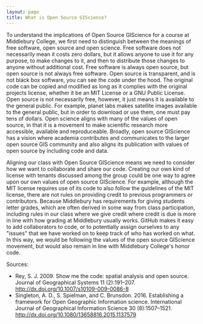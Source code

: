 ```yaml
---
layout: page
title: What is Open Source GIScience?
---
```




To understand the implications of Open Source GIScience for a course at
Middlebury College, we first need to distinguish between the meanings of free
software, open source and open science. Free software does not necessarily
mean it costs zero dollars, but it allows anyone to use it for any purpose,
to make changes to it, and then to distribute those changes to anyone without
additional cost. Free software is always open source, but open source is not
always free software. Open source is transparent, and is not black box software,
you can see the code under the hood. The original code can be copied and
modified as long as it complies with the original projects license, whether it
be an MIT License or a GNU Public License. Open source is not necessarily
free, however, it just means it is available to the general public. For example,
planet labs makes satellite images available to the general public, but in
order to download or use them, one must pay tens of dollars. Open science aligns
with many of the values of open source, in that it is a movement to make
scientific research more accessible, available and reproduceable. Broadly,
open source GIScience has a vision where academia contributes and
communicates to the larger open source GIS community and also aligns its
publication with values of open source by including code and data.

Aligning our class with Open Source GIScience means we need to consider how
we want to collaborate and share our code. Creating our own kind of license
with tenants discussed among the group could be one way to agree upon our own
values of open source GIScience. For example, although the MIT license requires
use of its code to also follow the guidelines of the MIT license, there are not
rules on providing credit to previous programmers or contributors. Because
Middlebury has requirements for giving students letter grades, which are often
derived in some way from class participation, including rules in our class
where we give credit where credit is due is more in line with how grading at
Middlebury usually works. GitHub makes it easy to add collaborators to code,
or to potentially assign ourselves to any "issues" that we have worked on to
keep track of who has worked on what. In this way, we would be following
the values of the open source GIScience movement, but would also remain in
line with Middlebury College's honor code.

Sources:
* Rey, S. J. 2009. Show me the code: spatial analysis and open source. Journal of Geographical Systems 11 (2):191–207. http://dx.doi.org/10.1007/s10109-009-0086-8
* Singleton, A. D., S. Spielman, and C. Brunsdon. 2016. Establishing a framework for Open Geographic Information science. International Journal of Geographical Information Science 30 (8):1507–1521. http://dx.doi.org/10.1080/13658816.2015.1137579

